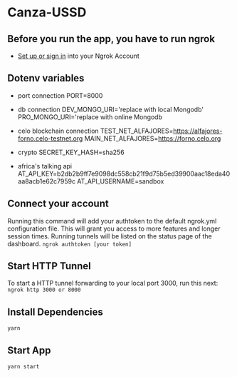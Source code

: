 # Canza-USSD

## Before you run the app, you have to run ngrok

- [Set up or sign in](https://dashboard.ngrok.com/login) into your Ngrok Account

## Dotenv variables

- port connection
PORT=8000

- db connection
DEV_MONGO_URI='replace with local Mongodb'
PRO_MONGO_URI='replace with online Mongodb

- celo blockchain connection
TEST_NET_ALFAJORES=https://alfajores-forno.celo-testnet.org
MAIN_NET_ALFAJORES=https://forno.celo.org

- crypto
SECRET_KEY_HASH=sha256

- africa's talking api
AT_API_KEY=b2db2b9ff7e9098dc558cb21f9d75b5ed39900aac18eda40aa8acb1e62c7959c
AT_API_USERNAME=sandbox

## Connect your account

Running this command will add your authtoken to the default ngrok.yml configuration file. This will grant you access to more features and longer session times. Running tunnels will be listed on the status page of the dashboard.
  `ngrok authtoken [your token]`

## Start HTTP Tunnel

To start a HTTP tunnel forwarding to your local port 3000, run this next:
`ngrok http 3000 or 8000`

## Install Dependencies

`yarn`

## Start App

`yarn start`
